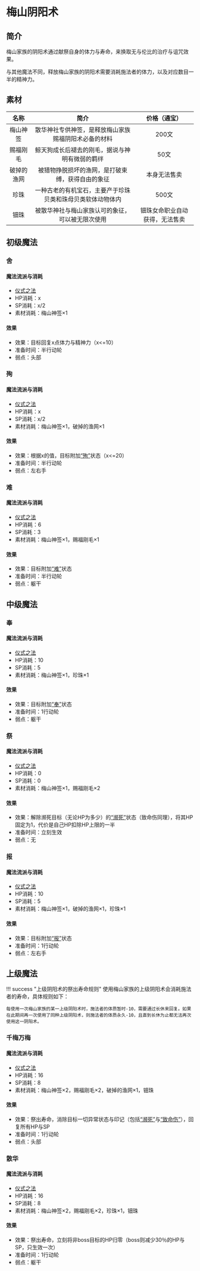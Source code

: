 # 梅山阴阳术

## 简介

梅山家族的阴阳术通过献祭自身的体力与寿命，来换取无与伦比的治疗与诅咒效果。

与其他魔法不同，释放梅山家族的阴阳术需要消耗施法者的体力，以及对应数目一半的精神力。

## 素材

名称|简介|价格（通宝）
:--:|:--:|:--:
梅山神签|散华神社专供神签，是释放梅山家族赐福阴阳术必备的材料|200文
赐福刚毛|鲸天狗成长后褪去的刚毛，据说与神明有微弱的羁绊|50文
破掉的渔网|被猎物挣脱损坏的渔网，是打破束缚，获得自由的象征|本身无法售卖
珍珠|一种古老的有机宝石，主要产于珍珠贝类和珠母贝类软体动物体内|500文
钿珠|被散华神社与梅山家族认可的象征，可以被无限次使用|钿珠女命职业自动获得，无法售卖

## 初级魔法

### 舍

#### 魔法流派与消耗

* <a href="/rules/V4.x rules/8·magic/#仪式之法" target="_blank">仪式之法</a>
* HP消耗：x
* SP消耗：x/2
* 素材消耗：梅山神签×1

#### 效果

* 效果：目标回复x点体力与精神力（x<=10）
* 准备时间：半行动轮
* 弱点：头部

### 殉

#### 魔法流派与消耗

* <a href="/rules/V4.x rules/8·magic/#仪式之法" target="_blank">仪式之法</a>
* HP消耗：x
* SP消耗：x/2
* 素材消耗：梅山神签×1，破掉的渔网×1

#### 效果

* 效果：根据x的值，目标附加<a href="../../../../status/normal/#“殉”" target="_blank">“殉”</a>状态（x<=20）
* 准备时间：半行动轮
* 弱点：左右手

### 难

#### 魔法流派与消耗

* <a href="/rules/V4.x rules/8·magic/#仪式之法" target="_blank">仪式之法</a>
* HP消耗：6
* SP消耗：3
* 素材消耗：梅山神签×1，赐福刚毛×1

#### 效果

* 效果：目标附加<a href="../../../../status/normal/#“难”" target="_blank">“难”</a>状态
* 准备时间：半行动轮
* 弱点：躯干

## 中级魔法

### 奉

#### 魔法流派与消耗

* <a href="/rules/V4.x rules/8·magic/#仪式之法" target="_blank">仪式之法</a>
* HP消耗：10
* SP消耗：5
* 素材消耗：梅山神签×1，珍珠×1

#### 效果

* 效果：目标附加<a href="../../../../status/normal/#“奉”" target="_blank">“奉”</a>状态
* 准备时间：1行动轮
* 弱点：躯干

### 祭

#### 魔法流派与消耗

* <a href="/rules/V4.x rules/8·magic/#仪式之法" target="_blank">仪式之法</a>
* HP消耗：0
* SP消耗：0
* 素材消耗：梅山神签×1，赐福刚毛×2

#### 效果

* 效果：解除濒死目标（无论HP为多少）的<a href="../../../../status/normal/#濒死" target="_blank">“濒死”</a>状态（致命伤同理），将其HP固定为1，代价是自己HP扣除HP上限的一半
* 准备时间：立刻生效
* 弱点：无

### 报

#### 魔法流派与消耗

* <a href="/rules/V4.x rules/8·magic/#仪式之法" target="_blank">仪式之法</a>
* HP消耗：10
* SP消耗：5
* 素材消耗：梅山神签×1，破掉的渔网×1，珍珠×1

#### 效果

* 效果：目标附加<a href="../../../../status/normal/#“报”" target="_blank">“报”</a>状态
* 准备时间：1行动轮
* 弱点：左右手

## 上级魔法

!!! success "上级阴阳术的祭出寿命规则"
    使用梅山家族的上级阴阳术会消耗施法者的寿命，具体规则如下：

    每使用一次梅山家族的某一上级阴阳术时，施法者的体质暂时-10，需要通过长休来回复。如果在此期间再一次使用了同种上级阴阳术，则施法者的体质永久-10，且直到长休为止都无法再次使用这一阴阳术。

### 千梅万梅

#### 魔法流派与消耗

* <a href="/rules/V4.x rules/8·magic/#仪式之法" target="_blank">仪式之法</a>
* HP消耗：16
* SP消耗：8
* 素材消耗：梅山神签×2，赐福刚毛×2，破掉的渔网×1，钿珠

#### 效果

* 效果：祭出寿命，消除目标一切异常状态与印记（包括<a href="../../../../status/normal/#濒死" target="_blank">“濒死”</a>与<a href="../../../../status/normal/#致命伤" target="_blank">“致命伤”</a>），回复所有HP与SP
* 准备时间：1行动轮
* 弱点：头部

### 散华

#### 魔法流派与消耗

* <a href="/rules/V4.x rules/8·magic/#仪式之法" target="_blank">仪式之法</a>
* HP消耗：16
* SP消耗：8
* 素材消耗：梅山神签×2，赐福刚毛×2，珍珠×1，钿珠

#### 效果

* 效果：祭出寿命，立刻将非boss目标的HP归零（boss则减少30％的HP与SP，只生效一次）
* 准备时间：1行动轮
* 弱点：躯干
